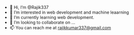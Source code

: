 - 👋 Hi, I’m @Rajik337
- 👀 I’m interested in web development and machine leaarning 
- 🌱 I’m currently learning  web development.
- 💞️ I’m looking to collaborate on ...
- 📫 You can reach me at rajikkumar337@gmail.com

<!---
Rajik337/Rajik337 is a ✨ special ✨ repository because its `README.md` (this file) appears on your GitHub profile.
You can click the Preview link to take a look at your changes.
--->
